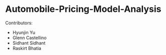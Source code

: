 # Automobile-Pricing-Model-Analysis

Contributors:
- Hyunjin Yu
- Glenn Castellino
- Sidhant Sidhant
- Raskirt Bhatia

